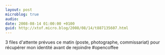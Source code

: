 ```yaml
---
layout: post
microblog: true
audio: 
date: 2008-08-14 01:00:00 +0100
guid: http://xtof.micro.blog/2008/08/14/t887135607.html
---
```

3 files d'attente prévues ce matin (poste, photographe, commissariat) pour récupérer mon identité avant de rejoindre  #opencoffee
